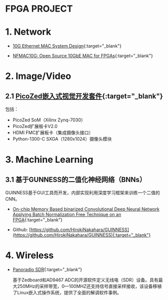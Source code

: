 FPGA PROJECT
===

# 1. Network

- [10G Ethernet MAC System Design](https://opencores.org/websvn/filedetails?repname=ethmac10g&path=%2Fethmac10g%2Ftags%2FV10%2F10G+Ethernet+MAC+System+Design.doc){:target="_blank"}

- [NFMAC10G: Open Source 10GbE MAC for FPGAs](https://github.com/solofrain/nfmac10g){:target="_blank"}


# 2. Image/Video

## 2.1 [PicoZed嵌入式视觉开发套件](https://www.avnet.com/shop/us/products/avnet-engineering-services/aes-pz-embv-kit-g-3074457345630122202/){:target="_blank"}

包括：

- PicoZed SoM（Xilinx Zynq-7030）
- PicoZed扩展板卡V2.0
- HDMI FMC扩展板卡（集成摄像头接口）
- Python-1300-C SXGA（1280x1024）摄像头模块

# 3. Machine Learning

## 3.1 基于GUNNESS的二值化神经网络（BNNs）

GUINNESS基于GUI工具而开发，内部实现利用深度学习框架来训练一个二值的CNN。

- [On-chip Memory Based binarized Convolutional Deep Neural Network Applying Batch Normalization Free Technique on an FPGA](http://ieeexplore.ieee.org/document/7965031/){:target="_blank"}

- Github: [https://github.com/HirokiNakahara/GUINNESS](https://github.com/HirokiNakahara/GUINNESS){:target="_blank"}

# 4. Wireless

- [Panoradio SDR](http://www.panoradio-sdr.de/download/){:target="_blank"}

    基于Zedboard和AD9467 ADC的开源软件定义无线电（SDR）设备。具有最大250MHz的采样带宽，0—100MHZ还支持信号直接采样接收，该设备移植了Linux嵌入式操作系统，提供了全面的解调软件事例。